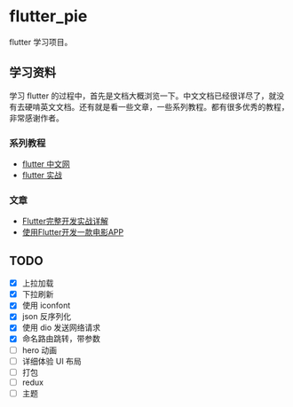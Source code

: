# flutter_pie

flutter 学习项目。

## 学习资料

学习 flutter 的过程中，首先是文档大概浏览一下。中文文档已经很详尽了，就没有去硬啃英文文档。还有就是看一些文章，一些系列教程。都有很多优秀的教程，非常感谢作者。

### 系列教程

- [flutter 中文网](https://flutterchina.club/)
- [flutter 实战](https://book.flutterchina.club/)

### 文章
- [Flutter完整开发实战详解](https://github.com/CarGuo/GSYGithubAppFlutter)
- [使用Flutter开发一款电影APP](https://juejin.im/post/5d31ea42f265da1bbe5e3ea7)


## TODO

- [x] 上拉加载
- [x] 下拉刷新
- [x] 使用 iconfont
- [x] json 反序列化
- [x] 使用 dio 发送网络请求
- [x] 命名路由跳转，带参数
- [ ] hero 动画
- [ ] 详细体验 UI 布局
- [ ] 打包
- [ ] redux
- [ ] 主题
